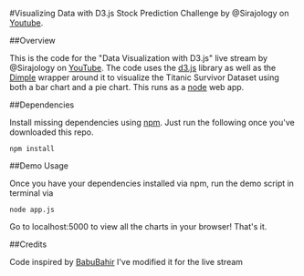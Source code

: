#Visualizing Data with D3.js
Stock Prediction Challenge by @Sirajology on [Youtube](https://youtu.be/sEpRzyPRH0sY).

##Overview

This is the code for the "Data Visualization with D3.js" live stream by @Sirajology on [YouTube](https://youtu.be/sEpRzyPRH0s). The code uses the [d3.js](https://d3js.org/) library as well as the [Dimple](http://dimplejs.org/) wrapper around it to visualize the Titanic Survivor Dataset using both a bar chart and a pie chart. This runs as a [node](https://nodejs.org/en/) web app. 

##Dependencies

Install missing dependencies using [npm](https://www.npmjs.com/). Just run the following once you've downloaded this repo.

```
npm install
```

##Demo Usage

Once you have your dependencies installed via npm, run the demo script in terminal via

```
node app.js
```
Go to localhost:5000 to view all the charts in your browser! That's it.

##Credits

Code inspired by [BabuBahir](https://github.com/BabuBahir) I've modified it for the live stream

